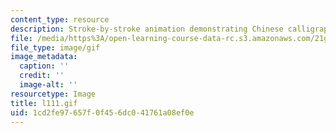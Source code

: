 ```yaml
---
content_type: resource
description: Stroke-by-stroke animation demonstrating Chinese calligraphy.
file: /media/https%3A/open-learning-course-data-rc.s3.amazonaws.com/21g-104-chinese-iv-regular-spring-2004/1cd2fe97657f0f456dc041761a08ef0e_l111.gif
file_type: image/gif
image_metadata:
  caption: ''
  credit: ''
  image-alt: ''
resourcetype: Image
title: l111.gif
uid: 1cd2fe97-657f-0f45-6dc0-41761a08ef0e
---
```

